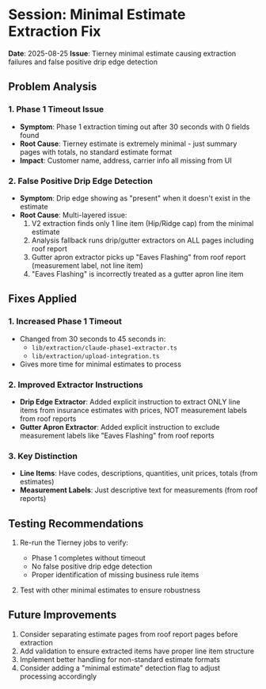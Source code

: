 # Session: Minimal Estimate Extraction Fix

**Date**: 2025-08-25
**Issue**: Tierney minimal estimate causing extraction failures and false positive drip edge detection

## Problem Analysis

### 1. Phase 1 Timeout Issue
- **Symptom**: Phase 1 extraction timing out after 30 seconds with 0 fields found
- **Root Cause**: Tierney estimate is extremely minimal - just summary pages with totals, no standard estimate format
- **Impact**: Customer name, address, carrier info all missing from UI

### 2. False Positive Drip Edge Detection
- **Symptom**: Drip edge showing as "present" when it doesn't exist in the estimate
- **Root Cause**: Multi-layered issue:
  1. V2 extraction finds only 1 line item (Hip/Ridge cap) from the minimal estimate
  2. Analysis fallback runs drip/gutter extractors on ALL pages including roof report
  3. Gutter apron extractor picks up "Eaves Flashing" from roof report (measurement label, not line item)
  4. "Eaves Flashing" is incorrectly treated as a gutter apron line item

## Fixes Applied

### 1. Increased Phase 1 Timeout
- Changed from 30 seconds to 45 seconds in:
  - `lib/extraction/claude-phase1-extractor.ts`
  - `lib/extraction/upload-integration.ts`
- Gives more time for minimal estimates to process

### 2. Improved Extractor Instructions
- **Drip Edge Extractor**: Added explicit instruction to extract ONLY line items from insurance estimates with prices, NOT measurement labels from roof reports
- **Gutter Apron Extractor**: Added explicit instruction to exclude measurement labels like "Eaves Flashing" from roof reports

### 3. Key Distinction
- **Line Items**: Have codes, descriptions, quantities, unit prices, totals (from estimates)
- **Measurement Labels**: Just descriptive text for measurements (from roof reports)

## Testing Recommendations

1. Re-run the Tierney jobs to verify:
   - Phase 1 completes without timeout
   - No false positive drip edge detection
   - Proper identification of missing business rule items

2. Test with other minimal estimates to ensure robustness

## Future Improvements

1. Consider separating estimate pages from roof report pages before extraction
2. Add validation to ensure extracted items have proper line item structure
3. Implement better handling for non-standard estimate formats
4. Consider adding a "minimal estimate" detection flag to adjust processing accordingly
